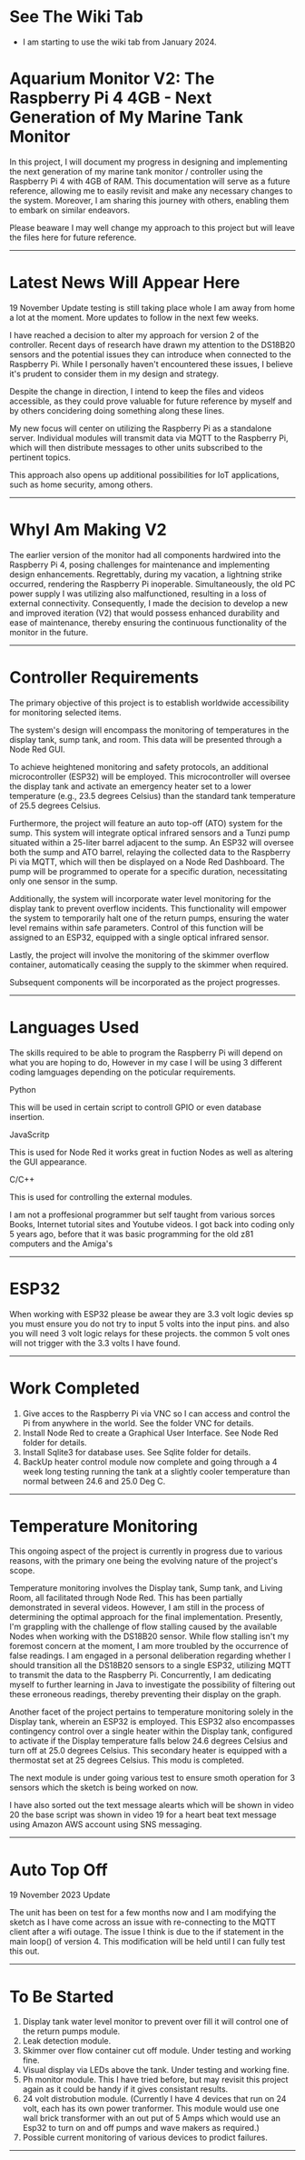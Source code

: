 # See The Wiki Tab

- I am starting to use the wiki tab from January 2024.


#  Aquarium Monitor V2: The Raspberry Pi 4 4GB - Next Generation of My Marine Tank Monitor

In this project, I will document my progress in designing and implementing the next generation of my marine tank monitor / controller using the Raspberry Pi 4 with 4GB of RAM. This documentation will serve as a future reference, allowing me to easily revisit and make any necessary changes to the system. Moreover, I am sharing this journey with others, enabling them to embark on similar endeavors.

Please beaware I may well change my approach to this project but will leave the files here for future reference.

 -----

 # Latest News Will Appear Here

19 November Update testing is still taking place whole I am away from home a lot at the moment. More updates to follow in the next few weeks.

I have reached a decision to alter my approach for version 2 of the controller. Recent days of research have drawn my attention to the DS18B20 sensors and the potential issues they can introduce when connected to the Raspberry Pi. While I personally haven't encountered these issues, I believe it's prudent to consider them in my design and strategy.

Despite the change in direction, I intend to keep the files and videos accessible, as they could prove valuable for future reference by myself and by others concidering doing something along these lines.

My new focus will center on utilizing the Raspberry Pi as a standalone server. Individual modules will transmit data via MQTT to the Raspberry Pi, which will then distribute messages to other units subscribed to the pertinent topics.

This approach also opens up additional possibilities for IoT applications, such as home security, among others.

 ------

 # WhyI Am Making V2

The earlier version of the monitor had all components hardwired into the Raspberry Pi 4, posing challenges for maintenance and implementing design enhancements. Regrettably, during my vacation, a lightning strike occurred, rendering the Raspberry Pi inoperable. Simultaneously, the old PC power supply I was utilizing also malfunctioned, resulting in a loss of external connectivity. Consequently, I made the decision to develop a new and improved iteration (V2) that would possess enhanced durability and ease of maintenance, thereby ensuring the continuous functionality of the monitor in the future.

 ------

 # Controller Requirements

The primary objective of this project is to establish worldwide accessibility for monitoring selected items.

The system's design will encompass the monitoring of temperatures in the display tank, sump tank, and room. This data will be presented through a Node Red GUI.

To achieve heightened monitoring and safety protocols, an additional microcontroller (ESP32) will be employed. This microcontroller will oversee the display tank and activate an emergency heater set to a lower temperature (e.g., 23.5 degrees Celsius) than the standard tank temperature of 25.5 degrees Celsius.

Furthermore, the project will feature an auto top-off (ATO) system for the sump. This system will integrate optical infrared sensors and a Tunzi pump situated within a 25-liter barrel adjacent to the sump. An ESP32 will oversee both the sump and ATO barrel, relaying the collected data to the Raspberry Pi via MQTT, which will then be displayed on a Node Red Dashboard. The pump will be programmed to operate for a specific duration, necessitating only one sensor in the sump.

Additionally, the system will incorporate water level monitoring for the display tank to prevent overflow incidents. This functionality will empower the system to temporarily halt one of the return pumps, ensuring the water level remains within safe parameters. Control of this function will be assigned to an ESP32, equipped with a single optical infrared sensor.

Lastly, the project will involve the monitoring of the skimmer overflow container, automatically ceasing the supply to the skimmer when required.

Subsequent components will be incorporated as the project progresses.

-----

# Languages Used 

 The skills required to be able to program the Raspberry Pi will depend on what you are hoping to do, However in my case I will be using 3 different coding lamguages depending on the poticular requirements.

 Python

 This will be used in certain script to controll GPIO or even database insertion.

 JavaScritp

 This is used for Node Red it works great in fuction Nodes as well as altering the GUI appearance.

 C/C++

 This is used for controlling the external modules.

 I am not a proffesional programmer but self taught from various sorces Books, Internet tutorial sites and Youtube videos. I got back into coding only 5 years ago, before that it was basic programming for the old z81 
 computers and the Amiga's

 ------

# ESP32

When working with ESP32 please be awear they are 3.3 volt logic devies sp you must ensure you do not try to input 5 volts into the input pins. and also you will need 3 volt logic relays for these projects. the common 5 volt ones will not trigger with the 3.3 volts I have found.

-----
 
# Work Completed

   1. Give acces to the Raspberry Pi via VNC so I can access and control the Pi from anywhere in the world. See the folder VNC for details.
   2. Install Node Red to create a Graphical User Interface. See Node Red folder for details.
   3. Install Sqlite3 for database uses. See Sqlite folder for details.
   4. BackUp heater control module now complete and going through a 4 week long testing running the tank at a slightly cooler temperature than normal between 24.6 and 25.0 Deg C.

----

# Temperature Monitoring

This ongoing aspect of the project is currently in progress due to various reasons, with the primary one being the evolving nature of the project's scope.

Temperature monitoring involves the Display tank, Sump tank, and Living Room, all facilitated through Node Red. This has been partially demonstrated in several videos. However, I am still in the process of determining the optimal approach for the final implementation. Presently, I'm grappling with the challenge of flow stalling caused by the available Nodes when working with the DS18B20 sensor. While flow stalling isn't my foremost concern at the moment, I am more troubled by the occurrence of false readings. I am engaged in a personal deliberation regarding whether I should transition all the DS18B20 sensors to a single ESP32, utilizing MQTT to transmit the data to the Raspberry Pi. Concurrently, I am dedicating myself to further learning in Java to investigate the possibility of filtering out these erroneous readings, thereby preventing their display on the graph.

Another facet of the project pertains to temperature monitoring solely in the Display tank, wherein an ESP32 is employed. This ESP32 also encompasses contingency control over a single heater within the Display tank, configured to activate if the Display temperature falls below 24.6 degrees Celsius and turn off at 25.0 degrees Celsius. This secondary heater is equipped with a thermostat set at 25 degrees Celsius. This modu is completed.

The next module is under going various test to ensure smoth operation for 3 sensors which the sketch is being worked on now.

I have also sorted out the text message alearts which will be shown in video 20 the base script was shown in video 19 for a heart beat text message using Amazon AWS account using SNS messaging.

----

# Auto Top Off

19 November 2023 Update

The unit has been on test for a few months now and I am modifying the sketch as I have come across an issue with re-connecting to the MQTT client after a wifi outage. The issue I think is due to the if statement in the main loop() of version 4. This modification will be held until I can fully test this out.

----
# To Be Started

1. Display tank water level monitor to prevent over fill it will control one of the return pumps module.
2. Leak detection module.
3. Skimmer over flow container cut off module. Under testing and working fine.
4. Visual display via LEDs above the tank. Under testing and working fine.
5. Ph monitor module. This I have tried before, but may revisit this project again as it could be handy if it gives consistant results.
6. 24 volt distrobution module. (Currently I have 4 devices that run on 24 volt, each has its own power tranformer. This module would use one wall brick transformer with an out put of 5 Amps which would use an Esp32 to turn on and off pumps and wave makers as required.)
7. Possible current monitoring of various devices to prodict failures.
   
----



